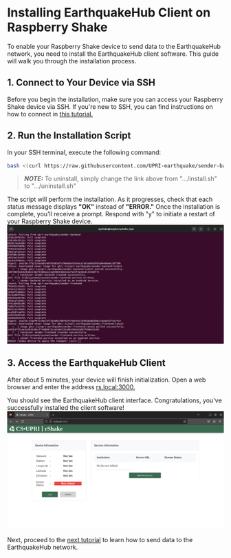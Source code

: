 Installing EarthquakeHub Client on Raspberry Shake
======================================================

To enable your Raspberry Shake device to send data to the EarthquakeHub network, you need to install the EarthquakeHub client software. This guide will walk you through the installation process.

## 1. Connect to Your Device via SSH

Before you begin the installation, make sure you can access your Raspberry Shake device via SSH. If you're new to SSH, you can find instructions on how to connect in
<a href="https://upri-earthquake.github.io/connect-to-rshake" target="_blank">this tutorial.</a>




## 2. Run the Installation Script

In your SSH terminal, execute the following command:

```bash
bash <(curl https://raw.githubusercontent.com/UPRI-earthquake/sender-backend/main/install.sh)
```
> **_NOTE:_** To uninstall, simply change the link above from ".../install.sh" to ".../uninstall.sh"

The script will perform the installation. As it progresses, check that each status message displays **"OK"** instead of **"ERROR."** Once the installation is complete, you'll receive a prompt. Respond with "y" to initiate a restart of your Raspberry Shake device.
![image](_build/html/assets/installing-earthquakehub/2.1.png)

## 3. Access the EarthquakeHub Client

After about 5 minutes, your device will finish initialization. Open a web browser and enter the address <a href="https://rs.local:3000" target="_blank">rs.local:3000.</a>

You should see the EarthquakeHub client interface. Congratulations, you've successfully installed the client software!
![image](_build/html/assets/installing-earthquakehub/2.2.png)


Next, proceed to the <a href="https://upri-earthquake.github.io/sending-data-to-ehub-network.html" target="_blank">next tutorial</a> to learn how to send data to the EarthquakeHub network.

